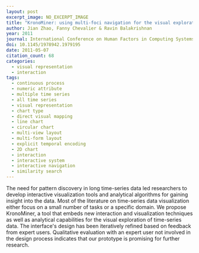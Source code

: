 ```yaml
---
layout: post
excerpt_image: NO_EXCERPT_IMAGE
title: "KronoMiner: using multi-foci navigation for the visual exploration of time-series data"
author: Jian Zhao, Fanny Chevalier & Ravin Balakrishnan
year: 2011
journal: International Conference on Human Factors in Computing Systems
doi: 10.1145/1978942.1979195
date: 2011-05-07
citation_count: 68
categories:
  - visual representation
  - interaction
tags:
  - continuous process
  - numeric attribute
  - multiple time series
  - all time series
  - visual representation
  - chart type
  - direct visual mapping
  - line chart
  - circular chart
  - multi-view layout
  - multi-form layout
  - explicit temporal encoding
  - 2D chart
  - interaction
  - interactive system
  - interactive navigation
  - similarity search
---
```

The need for pattern discovery in long time-series data led researchers to develop interactive visualization tools and analytical algorithms for gaining insight into the data. Most of the literature on time-series data visualization either focus on a small number of tasks or a specific domain. We propose KronoMiner, a tool that embeds new interaction and visualization techniques as well as analytical capabilities for the visual exploration of time-series data. The interface's design has been iteratively refined based on feedback from expert users. Qualitative evaluation with an expert user not involved in the design process indicates that our prototype is promising for further research.
